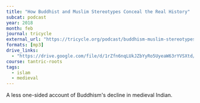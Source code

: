 ```yaml
---
title: "How Buddhist and Muslim Stereotypes Conceal the Real History"
subcat: podcast
year: 2018
month: feb
journal: tricycle
external_url: "https://tricycle.org/podcast/buddhism-muslim-stereotypes/"
formats: [mp3]
drive_links:
  - "https://drive.google.com/file/d/1rZfn6nqLUkJZbYyRo5UyeaW63rYVSXtd/view?usp=drivesdk"
course: tantric-roots
tags:
  - islam
  - medieval
---
```


A less one-sided account of Buddhism's decline in medieval Indian.


